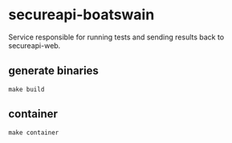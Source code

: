 # secureapi-boatswain
Service responsible for running tests and sending results back to secureapi-web.

## generate binaries

```
make build
```

## container

```
make container
```
